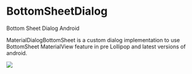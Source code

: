 # BottomSheetDialog
Bottom Sheet Dialog Android

MaterialDialogBottomSheet is a custom dialog implementation to use BottomSheet MaterialView feature in pre Lollipop and latest versions of android.

<img  src="https://github.com/trongcong/BottomSheetDialog/blob/master/device-2017-04-10-002111.png"/>

